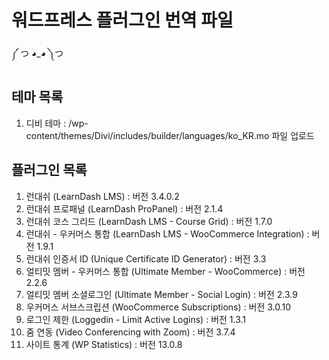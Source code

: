 # 워드프레스 플러그인 번역 파일

༼ つ ◕_◕ ༽つ

## 테마 목록
01. 디비 테마
	: /wp-content/themes/Divi/includes/builder/languages/ko_KR.mo 파일 업로드

## 플러그인 목록
01. 런대쉬 (LearnDash LMS)
	: 버전 3.4.0.2
02. 런대쉬 프로패널 (LearnDash ProPanel)
	: 버전 2.1.4
03. 런대쉬 코스 그리드 (LearnDash LMS - Course Grid)
	: 버전 1.7.0
04. 런대쉬 - 우커머스 통합 (LearnDash LMS - WooCommerce Integration)
	: 버전 1.9.1
05. 런대쉬 인증서 ID (Unique Certificate ID Generator)
	: 버전 3.3
06. 얼티밋 멤버 - 우커머스 통합 (Ultimate Member - WooCommerce)
	: 버전 2.2.6
07. 얼티밋 멤버 소셜로그인 (Ultimate Member - Social Login)
	: 버전 2.3.9
08. 우커머스 서브스크립션 (WooCommerce Subscriptions)
	: 버전 3.0.10
09. 로그인 제한 (Loggedin - Limit Active Logins)
	: 버전 1.3.1
10. 줌 연동 (Video Conferencing with Zoom)
	: 버전 3.7.4
11. 사이트 통계 (WP Statistics)
	: 버전 13.0.8